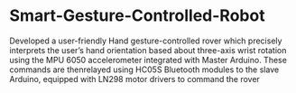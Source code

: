 # Smart-Gesture-Controlled-Robot
 Developed a user-friendly Hand gesture-controlled rover which precisely interprets the user’s hand orientation based about three-axis wrist rotation using the MPU 6050 accelerometer integrated with Master Arduino. These commands are thenrelayed using HC05S Bluetooth modules to the slave Arduino, equipped with LN298 motor drivers to command the rover

